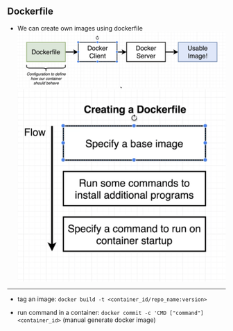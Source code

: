 ## Dockerfile
- We can create own images using dockerfile
![](./image_flow.png)
![](./dockerfile_flow.png)

---
- tag an image: `docker build -t <container_id/repo_name:version>`

- run command in a container: `docker commit -c 'CMD ["command"] <container_id>` (manual generate docker image)

